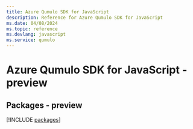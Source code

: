 ```yaml
---
title: Azure Qumulo SDK for JavaScript
description: Reference for Azure Qumulo SDK for JavaScript
ms.date: 04/08/2024
ms.topic: reference
ms.devlang: javascript
ms.service: qumulo
---
```

# Azure Qumulo SDK for JavaScript - preview
## Packages - preview
[!INCLUDE [packages](qumulo-index.md)]